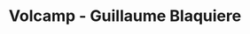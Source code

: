 ---
  name: Guillaume Blaquiere
  title: Volcamp - Guillaume Blaquiere
  abstract: 
  twitter: none
  photo: none
  linkedin: none
  keynotes: false
---